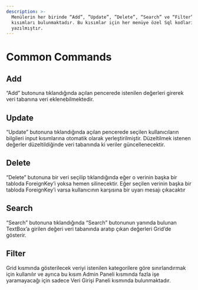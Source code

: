 ```yaml
---
description: >-
  Menülerin her birinde “Add”, ”Update”, ”Delete”, “Search” ve “Filter”
  kısımları bulunmaktadır. Bu kısımlar için her menüye özel Sql kodları
  yazılmıştır.
---
```


# Common Commands

## **Add**

 “Add” butonuna tıklandığında açılan pencerede istenilen değerleri girerek  veri tabanına veri eklenebilmektedir.

## **Update**

“Update” butonuna tıklandığında açılan pencerede seçilen kullanıcıların bilgileri input kısımlarına otomatik olarak yerleştirilmiştir. Düzeltilmek istenen değerler düzeltildiğinde veri tabanında ki veriler güncellenecektir.

## **Delete**

“Delete” butonuna bir veri seçilip tıklandığında eğer o verinin başka bir tabloda ForeignKey’i yoksa hemen silinecektir. Eğer seçilen verinin başka bir tabloda ForeignKey’i varsa kullanıcının karşısına bir uyarı mesajı çıkacaktır

## **Search**

“Search” butonuna tıklandığında “Search” butonunun yanında bulunan TextBox’a girilen değeri veri tabanında aratıp çıkan değerleri Grid’de gösterir.

## **Filter**

Grid kısmında gösterilecek veriyi istenilen kategorilere göre sınırlandırmak için kullanılır ve ayrıca bu kısım Admin Paneli kısmında fazla işe yaramayacağı için sadece Veri Girişi Paneli kısmında bulunmaktadır.

